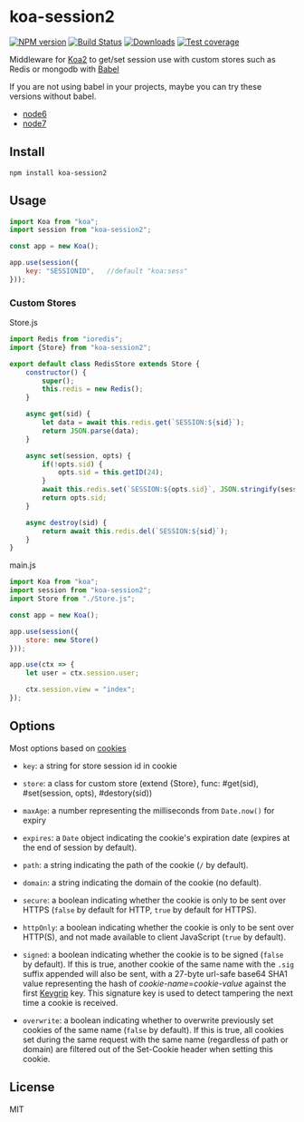 # koa-session2

[![NPM version][npm-image]][npm-url]
[![Build Status][travis-image]][travis-url]
[![Downloads][downloads-image]][downloads-url]
[![Test coverage][codecov-image]][codecov-url]

Middleware for [Koa2](https://github.com/koajs/koa/tree/v2.x) to get/set session use with custom stores such as Redis or mongodb with [Babel](https://babeljs.io/)

If you are not using babel in your projects, maybe you can try these versions without babel.
- [node6](https://github.com/Secbone/koa-session2/tree/node6)
- [node7](https://github.com/Secbone/koa-session2/tree/node7) 

## Install
```
npm install koa-session2
```

## Usage
```js
import Koa from "koa";
import session from "koa-session2";

const app = new Koa();

app.use(session({
    key: "SESSIONID",   //default "koa:sess"
}));
```

### Custom Stores

Store.js
```js
import Redis from "ioredis";
import {Store} from "koa-session2";

export default class RedisStore extends Store {
    constructor() {
        super();
        this.redis = new Redis();
    }

    async get(sid) {
        let data = await this.redis.get(`SESSION:${sid}`);
        return JSON.parse(data);
    }

    async set(session, opts) {
        if(!opts.sid) {
            opts.sid = this.getID(24);
        }
        await this.redis.set(`SESSION:${opts.sid}`, JSON.stringify(session));
        return opts.sid;
    }

    async destroy(sid) {
        return await this.redis.del(`SESSION:${sid}`);
    }
}
```
main.js
```js
import Koa from "koa";
import session from "koa-session2";
import Store from "./Store.js";

const app = new Koa();

app.use(session({
    store: new Store()
}));

app.use(ctx => {
    let user = ctx.session.user;

    ctx.session.view = "index";
});
```

## Options

Most options based on [cookies](https://github.com/pillarjs/cookies#cookiesset-name--value---options--)

- `key`: a string for store session id in cookie
- `store`: a class for custom store (extend {Store}, func: #get(sid), #set(session, opts), #destory(sid))

- `maxAge`: a number representing the milliseconds from `Date.now()` for expiry
- `expires`: a `Date` object indicating the cookie's expiration date (expires at the end of session by default).
- `path`: a string indicating the path of the cookie (`/` by default).
- `domain`: a string indicating the domain of the cookie (no default).
- `secure`: a boolean indicating whether the cookie is only to be sent over HTTPS (`false` by default for HTTP, `true` by default for HTTPS).
- `httpOnly`: a boolean indicating whether the cookie is only to be sent over HTTP(S), and not made available to client JavaScript (`true` by default).
- `signed`: a boolean indicating whether the cookie is to be signed (`false` by default). If this is true, another cookie of the same name with the `.sig` suffix appended will also be sent, with a 27-byte url-safe base64 SHA1 value representing the hash of _cookie-name_=_cookie-value_ against the first [Keygrip](https://www.npmjs.com/package/keygrip) key. This signature key is used to detect tampering the next time a cookie is received.
- `overwrite`: a boolean indicating whether to overwrite previously set cookies of the same name (`false` by default). If this is true, all cookies set during the same request with the same name (regardless of path or domain) are filtered out of the Set-Cookie header when setting this cookie.

## License

MIT


[npm-image]: https://img.shields.io/npm/v/koa-session2.svg?style=flat-square
[npm-url]: https://npmjs.org/package/koa-session2
[downloads-image]: http://img.shields.io/npm/dm/koa-session2.svg?style=flat-square
[downloads-url]: https://npmjs.org/package/koa-session2
[travis-image]: https://img.shields.io/travis/Secbone/koa-session2.svg?style=flat-square
[travis-url]: https://travis-ci.org/Secbone/koa-session2
[codecov-image]: https://img.shields.io/codecov/c/github/Secbone/koa-session2.svg?style=flat-square
[codecov-url]: https://codecov.io/gh/Secbone/koa-session2
